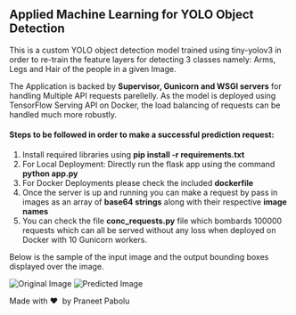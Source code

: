## Applied Machine Learning for YOLO Object Detection

This is a custom YOLO object detection model trained using tiny-yolov3 in order to re-train the feature layers for detecting 3 classes namely: Arms, Legs and Hair of the people in a given Image. 

The Application is backed by **Supervisor, Gunicorn and WSGI servers** for handling Multiple API requests parellelly. As the model is deployed using TensorFlow Serving API on Docker, the load balancing of requests can be handled much more robustly.

#### Steps to be followed in order to make a successful prediction request: 

1. Install required libraries using **pip install -r requirements.txt**
2. For Local Deployment: Directly run the flask app using the command **python app.py**
3. For Docker Deployments please check the included **dockerfile**
4. Once the server is up and running you can make a request by pass in images as an array of **base64 strings** along with their respective **image names**
5. You can check the file **conc_requests.py** file which bombards 100000 requests which can all be served without any loss when deployed on Docker with 10 Gunicorn workers.

Below is the sample of the input image and the output bounding boxes displayed over the image.

![Original Image](https://github.com/DeathReaper0965/Applied-ML-YOLO/blob/master/images/test.jpg?raw=true) ![Predicted Image](https://github.com/DeathReaper0965/Applied-ML-YOLO/blob/master/images/required_output.jpg?raw=true)

Made with ❤️ &nbsp;by Praneet Pabolu
